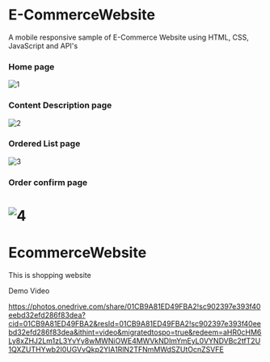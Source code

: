 
# E-CommerceWebsite
 A mobile responsive sample of E-Commerce Website using HTML, CSS, JavaScript and API's
 
 
 
### Home page
![1](https://user-images.githubusercontent.com/17312616/65086776-b1beb080-d9d0-11e9-9983-143d61ed8fdc.png)



### Content Description page
![2](https://user-images.githubusercontent.com/17312616/65086777-b1beb080-d9d0-11e9-9e2b-af3b7210bdf3.png)



### Ordered List page
![3](https://user-images.githubusercontent.com/17312616/65086778-b2574700-d9d0-11e9-9377-8e4886f582a8.png)



### Order confirm page
![4](https://user-images.githubusercontent.com/17312616/65086779-b2efdd80-d9d0-11e9-95d5-4b1a48eafe04.png)
=======
# EcommerceWebsite
This is shopping website 


Demo Video

https://photos.onedrive.com/share/01CB9A81ED49FBA2!sc902397e393f40eebd32efd286f83dea?cid=01CB9A81ED49FBA2&resId=01CB9A81ED49FBA2!sc902397e393f40eebd32efd286f83dea&ithint=video&migratedtospo=true&redeem=aHR0cHM6Ly8xZHJ2Lm1zL3YvYy8wMWNiOWE4MWVkNDlmYmEyL0VYNDVBc2tfT2U1QXZUTHYwb2I0UGVvQkp2YlA1RlN2TFNmMWdSZUtOcnZSVFE

